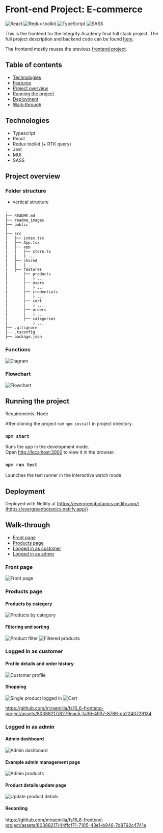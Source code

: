 # Front-end Project: E-commerce

![React](https://img.shields.io/badge/React-v.18-blue)
![Redux toolkit](https://img.shields.io/badge/RTK-v.1-purple)
![TypeScript](https://img.shields.io/badge/TypeScript-v.4-green)
![SASS](https://img.shields.io/badge/SASS-v.1-hotpink)

This is the frontend for the Integrify Academy final full stack project. The full project description and backend code can be found [here](https://github.com/miraemilia/evergreen-fullstack).

The frontend mostly reuses the previous [frontend project](https://github.com/miraemilia/e-commerce/).

## Table of contents
- [Technologies](#technologies)
- [Features](#features)
- [Project overview](#project-overview)
- [Running the project](#running-the-project)
- [Deployment](#deployment)
- [Walk-through](#walk-through)

## Technologies

- Typescript
- React
- Redux toolkit (+ RTK query)
- Jest
- MUI
- SASS

## Project overview

### Folder structure

- vertical structure

````
.
├── README.md
├── readme_images
├── public
|
├── src
|   ├── index.tsx
|   ├── App.tsx
|   ├── app
|   |   ├── store.ts
|   |   ├ ...
|   ├── shared
|   |   ├ ...
|   ├── features
|       ├── products
|       |   ├ ...
|       ├── users
|       |   ├ ...
|       ├── credentials
|       |   ├ ...
|       ├── cart
|       |   ├ ...
|       ├── orders
|       |   ├ ...
|       ├── categories
|           ├ ...
├── .gitignore
├── .tsconfig
├── package.json
````

### Functions

![Diagram](readme_images/reducerdiagram.png)

### Flowchart

![Flowchart](readme_images/flowchart.png)

## Running the project

Requirements: Node

After cloning the project run `npm install` in project directory.

### `npm start`

Runs the app in the development mode.\
Open [http://localhost:3000](http://localhost:3000) to view it in the browser.

### `npm run test`

Launches the test runner in the interactive watch mode

## Deployment

Deployed with Netlify at [https://evergreenbotanics.netlify.app/](https://evergreenbotanics.netlify.app/)

## Walk-through

- [Front page](#front-page)
- [Products page](#products-page)
- [Logged in as customer](#logged-in-as-customer)
- [Logged in as admin](#logged-in-as-admin)

### Front page

![Front page](readme_images/frontpage.png)

### Products page

#### Products by category
![Products by category](readme_images/productspage.png)
#### Filtering and sorting
![Product filter](readme_images/filter.png)
![Filtered products](readme_images/filtered.png)

### Logged in as customer

#### Profile details and order history
![Customer profile](readme_images/customerprofile.png)
#### Shopping
![Single product logged in](readme_images/singleproductpage.png)
![Cart](readme_images/cart.png)


https://github.com/miraemilia/fs16_6-frontend-project/assets/80388217/8279eac5-fa36-4937-8789-da2240729134


### Logged in as admin

#### Admin dashboard
![Admin dashboard](readme_images/admindashboard.png)

#### Example admin management page
![Admin products](readme_images/adminproducts.png)
#### Product details update page
![Update product details](readme_images/updateproductdetails.png)
#### Recording

https://github.com/miraemilia/fs16_6-frontend-project/assets/80388217/44ffcf71-7105-43e1-b946-7d8792c4741a

